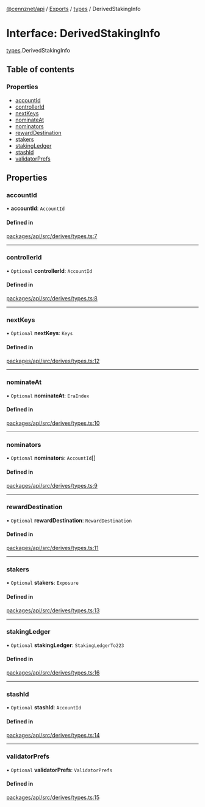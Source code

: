 [@cennznet/api](../README.md) / [Exports](../modules.md) / [types](../modules/types.md) / DerivedStakingInfo

# Interface: DerivedStakingInfo

[types](../modules/types.md).DerivedStakingInfo

## Table of contents

### Properties

- [accountId](types.derivedstakinginfo.md#accountid)
- [controllerId](types.derivedstakinginfo.md#controllerid)
- [nextKeys](types.derivedstakinginfo.md#nextkeys)
- [nominateAt](types.derivedstakinginfo.md#nominateat)
- [nominators](types.derivedstakinginfo.md#nominators)
- [rewardDestination](types.derivedstakinginfo.md#rewarddestination)
- [stakers](types.derivedstakinginfo.md#stakers)
- [stakingLedger](types.derivedstakinginfo.md#stakingledger)
- [stashId](types.derivedstakinginfo.md#stashid)
- [validatorPrefs](types.derivedstakinginfo.md#validatorprefs)

## Properties

### accountId

• **accountId**: `AccountId`

#### Defined in

[packages/api/src/derives/types.ts:7](https://github.com/cennznet/api.js/blob/30c06f4/packages/api/src/derives/types.ts#L7)

___

### controllerId

• `Optional` **controllerId**: `AccountId`

#### Defined in

[packages/api/src/derives/types.ts:8](https://github.com/cennznet/api.js/blob/30c06f4/packages/api/src/derives/types.ts#L8)

___

### nextKeys

• `Optional` **nextKeys**: `Keys`

#### Defined in

[packages/api/src/derives/types.ts:12](https://github.com/cennznet/api.js/blob/30c06f4/packages/api/src/derives/types.ts#L12)

___

### nominateAt

• `Optional` **nominateAt**: `EraIndex`

#### Defined in

[packages/api/src/derives/types.ts:10](https://github.com/cennznet/api.js/blob/30c06f4/packages/api/src/derives/types.ts#L10)

___

### nominators

• `Optional` **nominators**: `AccountId`[]

#### Defined in

[packages/api/src/derives/types.ts:9](https://github.com/cennznet/api.js/blob/30c06f4/packages/api/src/derives/types.ts#L9)

___

### rewardDestination

• `Optional` **rewardDestination**: `RewardDestination`

#### Defined in

[packages/api/src/derives/types.ts:11](https://github.com/cennznet/api.js/blob/30c06f4/packages/api/src/derives/types.ts#L11)

___

### stakers

• `Optional` **stakers**: `Exposure`

#### Defined in

[packages/api/src/derives/types.ts:13](https://github.com/cennznet/api.js/blob/30c06f4/packages/api/src/derives/types.ts#L13)

___

### stakingLedger

• `Optional` **stakingLedger**: `StakingLedgerTo223`

#### Defined in

[packages/api/src/derives/types.ts:16](https://github.com/cennznet/api.js/blob/30c06f4/packages/api/src/derives/types.ts#L16)

___

### stashId

• `Optional` **stashId**: `AccountId`

#### Defined in

[packages/api/src/derives/types.ts:14](https://github.com/cennznet/api.js/blob/30c06f4/packages/api/src/derives/types.ts#L14)

___

### validatorPrefs

• `Optional` **validatorPrefs**: `ValidatorPrefs`

#### Defined in

[packages/api/src/derives/types.ts:15](https://github.com/cennznet/api.js/blob/30c06f4/packages/api/src/derives/types.ts#L15)
